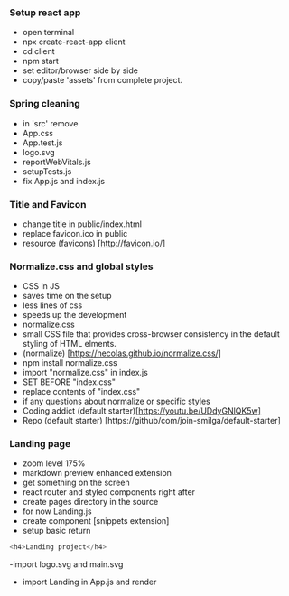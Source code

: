 ### Setup react app

- open terminal
- npx create-react-app client
- cd client
- npm start
- set editor/browser side by side
- copy/paste 'assets' from complete project.

### Spring cleaning

- in 'src' remove
- App.css
- App.test.js
- logo.svg
- reportWebVitals.js
- setupTests.js
- fix App.js and index.js

### Title and Favicon

- change title in public/index.html
- replace favicon.ico in public
- resource (favicons) [http://favicon.io/]

### Normalize.css and global styles

- CSS in JS
- saves time on the setup
- less lines of css
- speeds up the development
- normalize.css
- small CSS file that provides cross-browser consistency in the default styling of HTML elments.
- (normalize) [https://necolas.github.io/normalize.css/]
- npm install normalize.css
- import "normalize.css" in index.js
- SET BEFORE "index.css"
- replace contents of "index.css"
- if any questions about normalize or specific styles
- Coding addict (default starter)[https://youtu.be/UDdyGNlQK5w]
- Repo (default starter) [https://github/com/join-smilga/default-starter]

### Landing page

- zoom level 175%
- markdown preview enhanced extension
- get something on the screen
- react router and styled components right after
- create pages directory in the source
- for now Landing.js
- create component [snippets extension]
- setup basic return

```js
<h4>Landing project</h4>
```

-import logo.svg and main.svg

- import Landing in App.js and render
